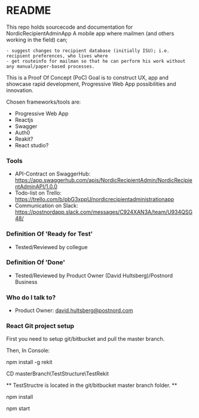 # README #

This repo holds sourcecode and documentation for NordicRecipientAdminApp
A mobile app where mailmen (and others working in the field) can;

	- suggest changes to recipient database (initially ISU); i.e. recipient preferences, who lives where 
	- get routeinfo for mailman so that he can perform his work without any manual/paper-based processes.

This is a Proof Of Concept (PoC)
Goal is to construct UX, app and showcase rapid development, Progressive Web App possibilities and innovation.

Chosen frameworks/tools are:

- Progressive Web App 
- Reactjs
- Swagger
- Auth0
- Reakit?
- React studio?

### Tools ###

* API-Contract on SwaggerHub: https://app.swaggerhub.com/apis/NordicRecipientAdmin/NordicRecipientAdminAPI/1.0.0
* Todo-list on Trello: https://trello.com/b/pbG3xppU/nordicrecipientadministrationapp
* Communication on Slack: https://postnordapp.slack.com/messages/C924XAN3A/team/U934QSG48/

### Definition Of 'Ready for Test' ###

* Tested/Reviewed by collegue

### Definition Of 'Done' ###

* Tested/Reviewed by Product Owner (David Hultsberg)/Postnord Business 


### Who do I talk to? ###

* Product Owner: david.hultsberg@postnord.com


### React Git project setup ###

First you need to setup git/bitbucket and pull the master branch.

Then, In Console:

npm install -g rekit

CD masterBranch\TestStructure\TestRekit

** TestStructre is located in the git/bitbucket master branch folder. **

npm install

npm start
